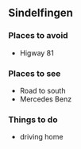 ## Sindelfingen

### Places to avoid

- Higway 81

### Places to see

- Road to south
- Mercedes Benz

### Things to do
- driving home

